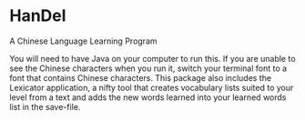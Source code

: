 # HanDel
A Chinese Language Learning Program

You will need to have Java on your computer to run this.
If you are unable to see the Chinese characters when you run it, switch your terminal font to a font that contains Chinese characters.
This package also includes the Lexicator application, a nifty tool that creates vocabulary lists suited to your level from a text and adds the new words learned into your learned words list in the save-file.
